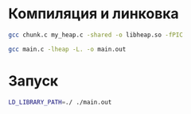 # Компиляция и линковка

```Bash
gcc chunk.c my_heap.c -shared -o libheap.so -fPIC
```

```Bash
gcc main.c -lheap -L. -o main.out
```

# Запуск

```Bash
LD_LIBRARY_PATH=./ ./main.out
```
